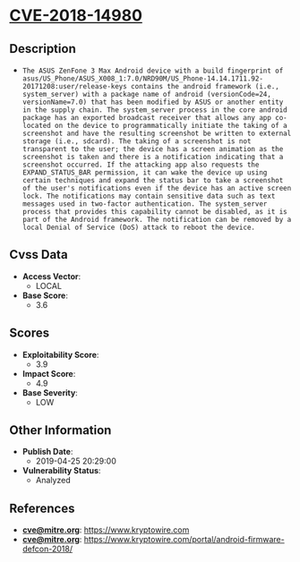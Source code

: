 
# [CVE-2018-14980](https://www.kryptowire.com)

## Description

- `The ASUS ZenFone 3 Max Android device with a build fingerprint of asus/US_Phone/ASUS_X008_1:7.0/NRD90M/US_Phone-14.14.1711.92-20171208:user/release-keys contains the android framework (i.e., system_server) with a package name of android (versionCode=24, versionName=7.0) that has been modified by ASUS or another entity in the supply chain. The system_server process in the core android package has an exported broadcast receiver that allows any app co-located on the device to programmatically initiate the taking of a screenshot and have the resulting screenshot be written to external storage (i.e., sdcard). The taking of a screenshot is not transparent to the user; the device has a screen animation as the screenshot is taken and there is a notification indicating that a screenshot occurred. If the attacking app also requests the EXPAND_STATUS_BAR permission, it can wake the device up using certain techniques and expand the status bar to take a screenshot of the user's notifications even if the device has an active screen lock. The notifications may contain sensitive data such as text messages used in two-factor authentication. The system_server process that provides this capability cannot be disabled, as it is part of the Android framework. The notification can be removed by a local Denial of Service (DoS) attack to reboot the device.`

## Cvss Data

- **Access Vector**:
  - LOCAL
- **Base Score**:
  - 3.6

## Scores

- **Exploitability Score**:
  - 3.9
- **Impact Score**:
  - 4.9
- **Base Severity**:
  - LOW

## Other Information

- **Publish Date**:
  - 2019-04-25 20:29:00
- **Vulnerability Status**:
  - Analyzed

## References

- **cve@mitre.org**: https://www.kryptowire.com
- **cve@mitre.org**: https://www.kryptowire.com/portal/android-firmware-defcon-2018/
